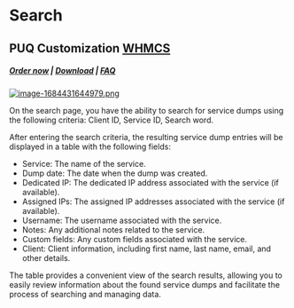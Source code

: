 # Search

## PUQ Customization **[WHMCS](https://puqcloud.com/link.php?id=77)**

#####  [Order now](https://puqcloud.com/whmcs-addon-puq-customization.php) | [Download](https://download.puqcloud.com/WHMCS/addons/PUQ-Customization/) | [FAQ](https://faq.puqcloud.com/)

[![image-1684431644979.png](https://doc.puq.info/uploads/images/gallery/2023-05/scaled-1680-/image-1684431644979.png)](https://doc.puq.info/uploads/images/gallery/2023-05/image-1684431644979.png)

On the search page, you have the ability to search for service dumps using the following criteria: Client ID, Service ID, Search word.

After entering the search criteria, the resulting service dump entries will be displayed in a table with the following fields:

- Service: The name of the service.
- Dump date: The date when the dump was created.
- Dedicated IP: The dedicated IP address associated with the service (if available).
- Assigned IPs: The assigned IP addresses associated with the service (if available).
- Username: The username associated with the service.
- Notes: Any additional notes related to the service.
- Custom fields: Any custom fields associated with the service.
- Client: Client information, including first name, last name, email, and other details.

The table provides a convenient view of the search results, allowing you to easily review information about the found service dumps and facilitate the process of searching and managing data.
